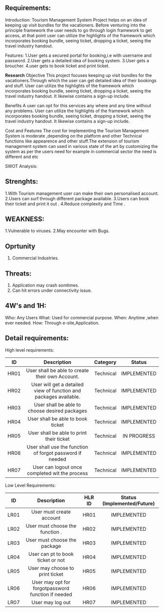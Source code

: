 ## Requirements:

Introduction: 
 Tourism Management System Project helps on an idea of keeping up visit bundles for the vacationers. Before venturing into the principle framework the user needs to go through login framework to get access, at that point user can utilize the highlights of the framework which incorporates booking bundle, seeing ticket, dropping a ticket, seeing the travel industry handout. 

Features:
1.User gets a secured portal for booking,i.e with username and password.
2.User gets a detailed idea of booking system.
3.User gets a broucher.
4.user gets to book ticket and print ticket.


**Research**
Objective
This project focuses  keeping up visit bundles for the vacationers.Through which the user can get detailed idea of their bookings and stuff.  User  can utilize the highlights of the framework which incorporates booking bundle, seeing ticket, dropping a ticket, seeing the travel industry handout. It likewise contains a sign-up include.

Benefits
A user  can opt for this services any where and any time without any problems. User can utilize the highlights of the framework which incorporates booking bundle, seeing ticket, dropping a ticket, seeing the travel industry handout. It likewise contains a sign-up include.


Cost and Features
The cost for implementing the Tourism Management System is moderate ,depending on the platform and other Technical functions like appearence and other stuff.The extension of tourism management system can used in various state of the art by customizing the system as per the users need for example in commercial sector the need is different and etc 

SWOT Analysis:
## Strenghts:
1.With Tourism management user can make their own personalised account.
2.Users can surf through different package available.
3.Users can book their ticket and print it out .
4.Reduce complexity and Time . 

## WEAKNESS:
1.Vulnerable to viruses.
2.May encounter with Bugs.

## Oprtunity

1. Commercial Industries.
  
## Threats:

 1. Application may crash somtimes.
 2. Can hit errors under connectivity issue.
 
 ## 4W's and 1H:

 Who: Any Users
 What: Used for commercial purpose.
 When: Anytime ,when ever needed.
 How: Through e-site,Application.
 
 ## Detail requirements:

High level requirements: 

|**ID**|**Description**|**Category**|**Status**|
| :-: | :-: | :-: | :-: |
|HR01|User shall be able to create their own Account.|Technical|IMPLEMENTED|
|HR02|User will get a detailed view of function and packages available. |Technical|IMPLEMENTED|
|HR03|User shall be able to choose desired packages|Technical|IMPLEMENTED|
|HR04|User shall be able to book ticket|Technical|IMPLEMENTED|
|HR05|User shall be able to print their ticket|Technical|IN PROGRESS|
|HR06|User shall use the function of forgot password if needed|Technical|IMPLEMENTED|
|HR07|User can logout once completed wit the process|Technical|IMPLEMENTED|

Low Level Requirements:

|**ID**|**Description**|**HLR ID**|**Status (Implemented/Future)**|
| :-: | :-: | :-: | :-: |
|LR01| User must create account|HR01|IMPLEMENTED|
|LR02|User must choose the function  .|HR02|IMPLEMENTED|
|LR03|User must  choose the package |HR03|IMPLEMENTED|
|LR04|User can pt to book ticket or not |HR04|IMPLEMENTED|
|LR05|User may choose to print ticket |HR05|IMPLEMENTED|
|LR06|User may opt for forgotpassword function if needed |HR06|IMPLEMENTED|
|LR07|User may log out |HR07|IMPLEMENTED|




